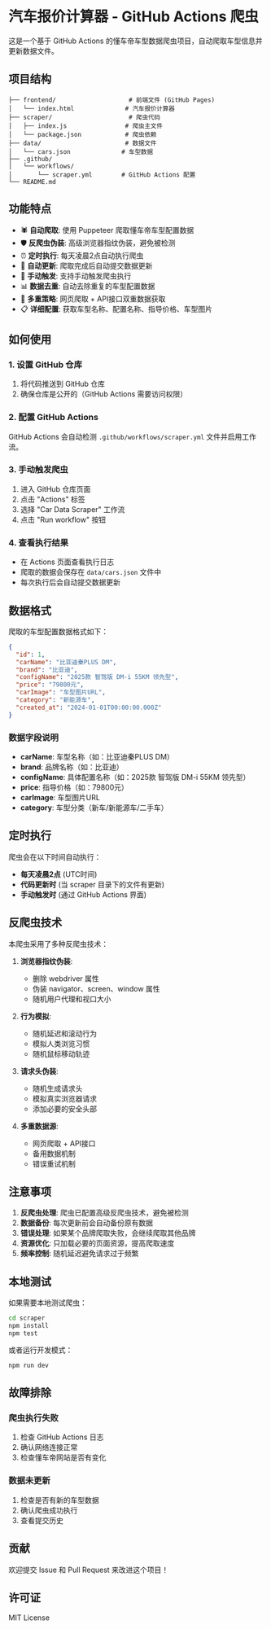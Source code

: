 # 汽车报价计算器 - GitHub Actions 爬虫

这是一个基于 GitHub Actions 的懂车帝车型数据爬虫项目，自动爬取车型信息并更新数据文件。

## 项目结构

```
├── frontend/                    # 前端文件 (GitHub Pages)
│   └── index.html              # 汽车报价计算器
├── scraper/                     # 爬虫代码
│   ├── index.js                # 爬虫主文件
│   └── package.json            # 爬虫依赖
├── data/                       # 数据文件
│   └── cars.json              # 车型数据
├── .github/
│   └── workflows/
│       └── scraper.yml        # GitHub Actions 配置
└── README.md
```

## 功能特点

- 🕷️ **自动爬取**: 使用 Puppeteer 爬取懂车帝车型配置数据
- 🛡️ **反爬虫伪装**: 高级浏览器指纹伪装，避免被检测
- ⏰ **定时执行**: 每天凌晨2点自动执行爬虫
- 🔄 **自动更新**: 爬取完成后自动提交数据更新
- 🚀 **手动触发**: 支持手动触发爬虫执行
- 📊 **数据去重**: 自动去除重复的车型配置数据
- 🔄 **多重策略**: 网页爬取 + API接口双重数据获取
- 📋 **详细配置**: 获取车型名称、配置名称、指导价格、车型图片

## 如何使用

### 1. 设置 GitHub 仓库

1. 将代码推送到 GitHub 仓库
2. 确保仓库是公开的（GitHub Actions 需要访问权限）

### 2. 配置 GitHub Actions

GitHub Actions 会自动检测 `.github/workflows/scraper.yml` 文件并启用工作流。

### 3. 手动触发爬虫

1. 进入 GitHub 仓库页面
2. 点击 "Actions" 标签
3. 选择 "Car Data Scraper" 工作流
4. 点击 "Run workflow" 按钮

### 4. 查看执行结果

- 在 Actions 页面查看执行日志
- 爬取的数据会保存在 `data/cars.json` 文件中
- 每次执行后会自动提交数据更新

## 数据格式

爬取的车型配置数据格式如下：

```json
{
  "id": 1,
  "carName": "比亚迪秦PLUS DM",
  "brand": "比亚迪",
  "configName": "2025款 智驾版 DM-i 55KM 领先型",
  "price": "79800元",
  "carImage": "车型图片URL",
  "category": "新能源车",
  "created_at": "2024-01-01T00:00:00.000Z"
}
```

### 数据字段说明

- **carName**: 车型名称（如：比亚迪秦PLUS DM）
- **brand**: 品牌名称（如：比亚迪）
- **configName**: 具体配置名称（如：2025款 智驾版 DM-i 55KM 领先型）
- **price**: 指导价格（如：79800元）
- **carImage**: 车型图片URL
- **category**: 车型分类（新车/新能源车/二手车）

## 定时执行

爬虫会在以下时间自动执行：

- **每天凌晨2点** (UTC时间)
- **代码更新时** (当 scraper 目录下的文件有更新)
- **手动触发时** (通过 GitHub Actions 界面)

## 反爬虫技术

本爬虫采用了多种反爬虫技术：

1. **浏览器指纹伪装**: 
   - 删除 webdriver 属性
   - 伪装 navigator、screen、window 属性
   - 随机用户代理和视口大小

2. **行为模拟**:
   - 随机延迟和滚动行为
   - 模拟人类浏览习惯
   - 随机鼠标移动轨迹

3. **请求头伪装**:
   - 随机生成请求头
   - 模拟真实浏览器请求
   - 添加必要的安全头部

4. **多重数据源**:
   - 网页爬取 + API接口
   - 备用数据机制
   - 错误重试机制

## 注意事项

1. **反爬虫处理**: 爬虫已配置高级反爬虫技术，避免被检测
2. **数据备份**: 每次更新前会自动备份原有数据
3. **错误处理**: 如果某个品牌爬取失败，会继续爬取其他品牌
4. **资源优化**: 只加载必要的页面资源，提高爬取速度
5. **频率控制**: 随机延迟避免请求过于频繁

## 本地测试

如果需要本地测试爬虫：

```bash
cd scraper
npm install
npm test
```

或者运行开发模式：

```bash
npm run dev
```

## 故障排除

### 爬虫执行失败

1. 检查 GitHub Actions 日志
2. 确认网络连接正常
3. 检查懂车帝网站是否有变化

### 数据未更新

1. 检查是否有新的车型数据
2. 确认爬虫成功执行
3. 查看提交历史

## 贡献

欢迎提交 Issue 和 Pull Request 来改进这个项目！

## 许可证

MIT License 